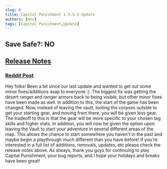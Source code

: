 ```yaml
---
slug: 8
title: Capital Punishment 1.5.5.5 Update
authors: [mnv]
tags: [Capital Punishment,Update]
---
```


## **Save Safe?:** NO
## [Release Notes](https://www.modlists.net/docs/2capitalpunishment/Release-Notes)
### [Reddit Post](https://www.reddit.com/r/boneyardcreations/comments/18tej3m/capital_punishment_1555_release/)

Hey folks! Been a bit since our last update and wanted to get out some minor fixes/additions asap to everyone :). The biggest fix was getting the desert ranger and ranger armors back to being visible, but other minor fixes have been made as well. In addition to this, the start of the game has been changed. Now, instead of leaving the vault, looting the corpses outside to get your starting gear, and moving from there, you will be given less gear. The tradeoff to this is that the gear will be more specific to your chosen tag skills and higher stats. In addition, you will now be given the option upon leaving the Vault to start your adventure in several different areas of the map. This allows the chance to start somewhere you haven't in the past and maybe begin a playthrough much different than you have before! If you're interested in a full list of additions, removals, updates, etc please check the release notes above. As always, thank you guys for continuing to play Capital Punishment, your bug reports, and I hope your holidays and breaks have been great!
